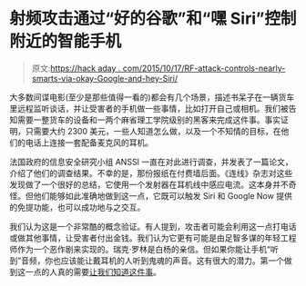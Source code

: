 # 射频攻击通过“好的谷歌”和“嘿 Siri”控制附近的智能手机

> 原文:[https://hack aday . com/2015/10/17/RF-attack-controls-nearly-smarts-via-okay-Google-and-hey-Siri/](https://hackaday.com/2015/10/17/rf-attack-controls-nearby-smartphones-via-okay-google-and-hey-siri/)

大多数间谍电影(至少是那些值得一看的)都会有几个场景，描述书呆子在一辆货车里远程监听谈话，并让受害者的手机做一些事情，比如打开自己或相机。我们被告知需要一整货车的设备和一两个麻省理工学院级别的黑客来完成这件事。事实证明，只需要大约 2300 美元，一些人知道怎么做，以及一个不知情的目标，在他们的电话上连接一套配备麦克风的耳机。

法国政府的信息安全研究小组 ANSSI 一直在对此进行调查，并发表了一篇论文，介绍了他们的调查结果。不幸的是，那份报纸在付费墙后面。《连线》杂志对这些发现做了一个很好的总结，它使用一个发射器在耳机线中感应电流。这本身并不奇怪。但他们能够如此准确地做到这一点，它既可以触发 Siri 和 Google Now 提供的免提功能，也可以成功地与之交互。

我们认为这是一个非常酷的概念验证。有人提到，攻击者可能会利用这一点打电话或做其他事情，让受害者付出金钱。我们认为它更有可能是由足智多谋的年轻工程师作为一个恶作剧来实现的。瑞克·罗林是白杨的亲信。但如果你能让手机“听到”音频，你也应该能让戴耳机的人听到鬼魂的声音。这有很大的潜力。第一个做到这一点的人真的需要[让我们知道这件事](http://hackaday.com/submit-a-tip/)。